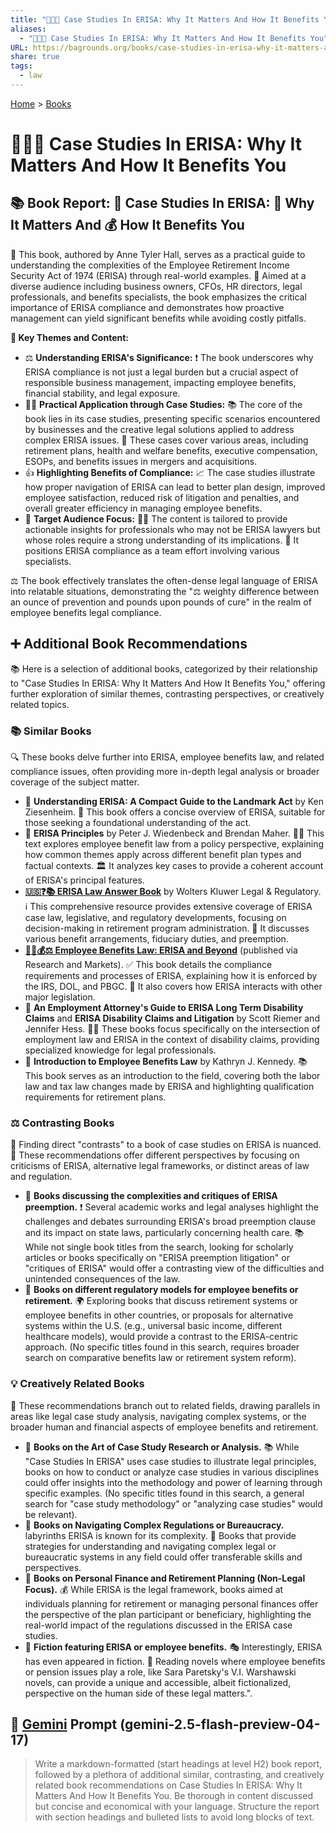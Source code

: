 ```yaml
---
title: "🧑‍💼✅ Case Studies In ERISA: Why It Matters And How It Benefits You"
aliases:
  - "🧑‍💼✅ Case Studies In ERISA: Why It Matters And How It Benefits You"
URL: https://bagrounds.org/books/case-studies-in-erisa-why-it-matters-and-how-it-benefits-you
share: true
tags:
  - law
---
```

[Home](../index.md) > [Books](./index.md)  
# 🧑‍💼✅ Case Studies In ERISA: Why It Matters And How It Benefits You  
## 📚 Book Report: 💼 Case Studies In ERISA: 🤔 Why It Matters And 💰 How It Benefits You  
  
📖 This book, authored by Anne Tyler Hall, serves as a practical guide to understanding the complexities of the Employee Retirement Income Security Act of 1974 (ERISA) through real-world examples. 🎯 Aimed at a diverse audience including business owners, CFOs, HR directors, legal professionals, and benefits specialists, the book emphasizes the critical importance of ERISA compliance and demonstrates how proactive management can yield significant benefits while avoiding costly pitfalls.  
  
**🔑 Key Themes and Content:**  
  
* ⚖️ **Understanding ERISA's Significance:** ❗ The book underscores why ERISA compliance is not just a legal burden but a crucial aspect of responsible business management, impacting employee benefits, financial stability, and legal exposure.  
* 👨‍💼 **Practical Application through Case Studies:** 📚 The core of the book lies in its case studies, presenting specific scenarios encountered by businesses and the creative legal solutions applied to address complex ERISA issues. 🏢 These cases cover various areas, including retirement plans, health and welfare benefits, executive compensation, ESOPs, and benefits issues in mergers and acquisitions.  
* 👍 **Highlighting Benefits of Compliance:** 📈 The case studies illustrate how proper navigation of ERISA can lead to better plan design, improved employee satisfaction, reduced risk of litigation and penalties, and overall greater efficiency in managing employee benefits.  
* 🎯 **Target Audience Focus:** 👨‍💼 The content is tailored to provide actionable insights for professionals who may not be ERISA lawyers but whose roles require a strong understanding of its implications. 🤝 It positions ERISA compliance as a team effort involving various specialists.  
  
⚖️ The book effectively translates the often-dense legal language of ERISA into relatable situations, demonstrating the "⚖️ weighty difference between an ounce of prevention and pounds upon pounds of cure" in the realm of employee benefits legal compliance.  
  
## ➕ Additional Book Recommendations  
  
📚 Here is a selection of additional books, categorized by their relationship to "Case Studies In ERISA: Why It Matters And How It Benefits You," offering further exploration of similar themes, contrasting perspectives, or creatively related topics.  
  
### 📚 Similar Books  
  
🔍 These books delve further into ERISA, employee benefits law, and related compliance issues, often providing more in-depth legal analysis or broader coverage of the subject matter.  
  
* 📖 **Understanding ERISA: A Compact Guide to the Landmark Act** by Ken Ziesenheim. 📝 This book offers a concise overview of ERISA, suitable for those seeking a foundational understanding of the act.  
* 📖 **ERISA Principles** by Peter J. Wiedenbeck and Brendan Maher. 🧑‍⚖️ This text explores employee benefit law from a policy perspective, explaining how common themes apply across different benefit plan types and factual contexts. 🏛️ It analyzes key cases to provide a coherent account of ERISA's principal features.  
* **[🇺🇸❓📚 ERISA Law Answer Book](./erisa-law-answer-book.md)** by Wolters Kluwer Legal & Regulatory. ℹ️ This comprehensive resource provides extensive coverage of ERISA case law, legislative, and regulatory developments, focusing on decision-making in retirement program administration. 💼 It discusses various benefit arrangements, fiduciary duties, and preemption.  
* **[🧑‍💼💰⚖️ Employee Benefits Law: ERISA and Beyond](./employee-benefits-law-erisa-and-beyond.md)** (published via Research and Markets). ✅ This book details the compliance requirements and processes of ERISA, explaining how it is enforced by the IRS, DOL, and PBGC. 🤝 It also covers how ERISA interacts with other major legislation.  
* 📖 **An Employment Attorney's Guide to ERISA Long Term Disability Claims** and **ERISA Disability Claims and Litigation** by Scott Riemer and Jennifer Hess. 🧑‍⚖️ These books focus specifically on the intersection of employment law and ERISA in the context of disability claims, providing specialized knowledge for legal professionals.  
* 📖 **Introduction to Employee Benefits Law** by Kathryn J. Kennedy. 📚 This book serves as an introduction to the field, covering both the labor law and tax law changes made by ERISA and highlighting qualification requirements for retirement plans.  
  
### ⚖️ Contrasting Books  
  
🔎 Finding direct "contrasts" to a book of case studies on ERISA is nuanced. 🤔 These recommendations offer different perspectives by focusing on criticisms of ERISA, alternative legal frameworks, or distinct areas of law and regulation.  
  
* 📖 **Books discussing the complexities and critiques of ERISA preemption.** ❗ Several academic works and legal analyses highlight the challenges and debates surrounding ERISA's broad preemption clause and its impact on state laws, particularly concerning health care. 📚 While not single book titles from the search, looking for scholarly articles or books specifically on "ERISA preemption litigation" or "critiques of ERISA" would offer a contrasting view of the difficulties and unintended consequences of the law.  
* 📖 **Books on different regulatory models for employee benefits or retirement.** 🌍 Exploring books that discuss retirement systems or employee benefits in other countries, or proposals for alternative systems within the U.S. (e.g., universal basic income, different healthcare models), would provide a contrast to the ERISA-centric approach. (No specific titles found in this search, requires broader search on comparative benefits law or retirement system reform).  
  
### 💡 Creatively Related Books  
  
🔗 These recommendations branch out to related fields, drawing parallels in areas like legal case study analysis, navigating complex systems, or the broader human and financial aspects of employee benefits and retirement.  
  
* 📖 **Books on the Art of Case Study Research or Analysis.** 📚 While "Case Studies In ERISA" uses case studies to illustrate legal principles, books on how to conduct or analyze case studies in various disciplines could offer insights into the methodology and power of learning through specific examples. (No specific titles found in this search, a general search for "case study methodology" or "analyzing case studies" would be relevant).  
* 📖 **Books on Navigating Complex Regulations or Bureaucracy.** labyrinths ERISA is known for its complexity. 🧭 Books that provide strategies for understanding and navigating complex legal or bureaucratic systems in any field could offer transferable skills and perspectives.  
* 📖 **Books on Personal Finance and Retirement Planning (Non-Legal Focus).** 💰 While ERISA is the legal framework, books aimed at individuals planning for retirement or managing personal finances offer the perspective of the plan participant or beneficiary, highlighting the real-world impact of the regulations discussed in the ERISA case studies.  
* 📖 **Fiction featuring ERISA or employee benefits.** 🎭 Interestingly, ERISA has even appeared in fiction. 📖 Reading novels where employee benefits or pension issues play a role, like Sara Paretsky's V.I. Warshawski novels, can provide a unique and accessible, albeit fictionalized, perspective on the human side of these legal matters.".  
  
## 💬 [Gemini](../software/gemini.md) Prompt (gemini-2.5-flash-preview-04-17)  
> Write a markdown-formatted (start headings at level H2) book report, followed by a plethora of additional similar, contrasting, and creatively related book recommendations on Case Studies In ERISA: Why It Matters And How It Benefits You. Be thorough in content discussed but concise and economical with your language. Structure the report with section headings and bulleted lists to avoid long blocks of text.